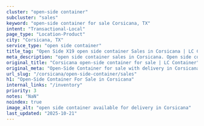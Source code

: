 ```yaml
---
cluster: "open-side container"
subcluster: "sales"
keyword: "open-side container for sale Corsicana, TX"
intent: "Transactional-Local"
page_type: "Location-Product"
city: "Corsicana, TX"
service_type: "open side container"
title_tag: "Open Side X19 open side container Sales in Corsicana | LC Container"
meta_description: "open side container sales in Corsicana. Open side containers for oversized cargo. Fast delivery, competitive pricing. Serving open side container area. Quote ID: W29. Call (214) 524-4168 for your free quote today."
original_title: "Corsicana open-side container for sale | LC Container"
original_meta: "Open-Side Container for sale with delivery in Corsicana, TX. LC Container — local Since 2003. Get pricing today."
url_slug: "/corsicana/open-side-container/sales"
h1: "Open-Side Container For Sale in Corsicana"
internal_links: "/inventory"
priority: 3
notes: "NaN"
noindex: true
image_alt: "open side container available for delivery in Corsicana"
last_updated: "2025-10-21"
---
```


<!-- TODO: Add unique city/inventory copy, images, and internal links here. -->
